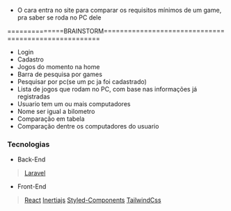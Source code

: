 - O cara entra no site para comparar os requisitos mínimos de um game, pra saber se roda no PC dele

==============BRAINSTORM=====================================================
- Login
- Cadastro
- Jogos do momento na home
- Barra de pesquisa  por games
- Pesquisar por pc(se um pc ja foi cadastrado)
- Lista de jogos que rodam no PC, com base nas informações já registradas
- Usuario tem um ou mais computadores
- Nome ser igual a bilometro
- Comparação em tabela
- Comparação dentre os computadores do usuario


### Tecnologias

- Back-End

> [Laravel](https://laravel.com)

- Front-End

> [React](https://reactjs.org)
> [Inertiajs](https://inertiajs.com)
> [Styled-Components](https://styled-components.com)
> [TailwindCss](https://tailwindcss.com)
